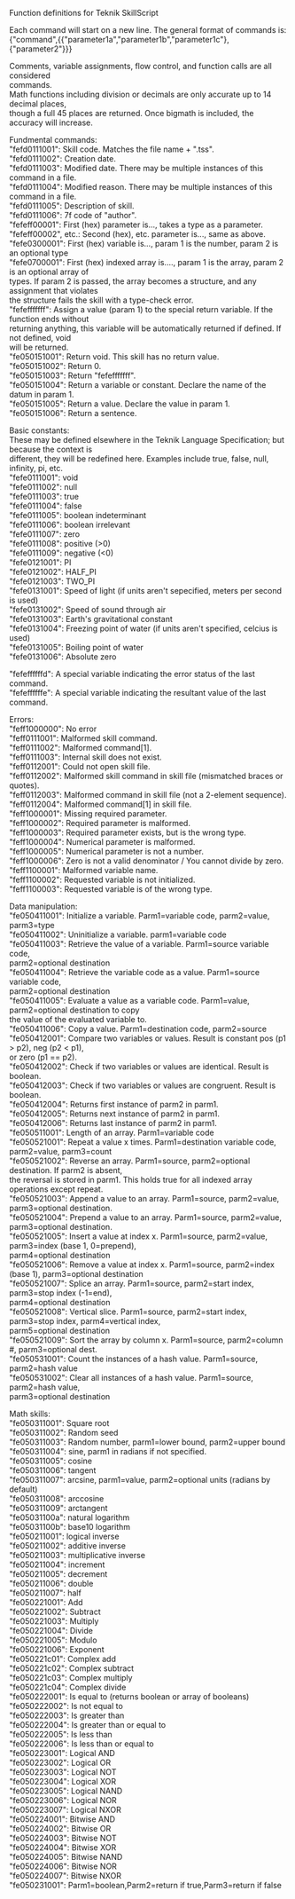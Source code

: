 Function definitions for Teknik SkillScript  
  
Each command will start on a new line. The general format of commands is:  
{"command",{{"parameter1a","parameter1b","parameter1c"},{"parameter2"}}}  
  
Comments, variable assignments, flow control, and function calls are all considered  
commands.  
Math functions including division or decimals are only accurate up to 14 decimal places,  
though a full 45 places are returned. Once bigmath is included, the accuracy will increase.  
  
Fundmental commands:  
"fefd0111001": Skill code. Matches the file name + ".tss".  
"fefd0111002": Creation date.  
"fefd0111003": Modified date. There may be multiple instances of this command in a file.  
"fefd0111004": Modified reason. There may be multiple instances of this command in a file.  
"fefd0111005": Description of skill.  
"fefd0111006": 7f code of "author".  
"fefeff00001": First (hex) parameter is..., takes a type as a parameter.  
"fefeff00002", etc.: Second (hex), etc. parameter is..., same as above.  
"fefe0300001": First (hex) variable is..., param 1 is the number, param 2 is an optional type  
"fefe0700001": First (hex) indexed array is...., param 1 is the array, param 2 is an optional array of  
types. If param 2 is passed, the array becomes a structure, and any assignment that violates  
the structure fails the skill with a type-check error.  
"fefefffffff": Assign a value (param 1) to the special return variable. If the function ends without  
returning anything, this variable will be automatically returned if defined. If not defined, void  
will be returned.  
"fe050151001": Return void. This skill has no return value.  
"fe050151002": Return 0.  
"fe050151003": Return "fefefffffff".  
"fe050151004": Return a variable or constant. Declare the name of the datum in param 1.  
"fe050151005": Return a value. Declare the value in param 1.  
"fe050151006": Return a sentence.  
  
Basic constants:  
These may be defined elsewhere in the Teknik Language Specification; but because the context is  
different, they will be redefined here. Examples include true, false, null, infinity, pi, etc.  
"fefe0111001": void  
"fefe0111002": null  
"fefe0111003": true  
"fefe0111004": false  
"fefe0111005": boolean indeterminant  
"fefe0111006": boolean irrelevant  
"fefe0111007": zero  
"fefe0111008": positive (>0)  
"fefe0111009": negative (<0)  
"fefe0121001": PI  
"fefe0121002": HALF_PI  
"fefe0121003": TWO_PI  
"fefe0131001": Speed of light (if units aren't sepecified, meters per second is used)  
"fefe0131002": Speed of sound through air  
"fefe0131003": Earth's gravitational constant  
"fefe0131004": Freezing point of water (if units aren't specified, celcius is used)  
"fefe0131005": Boiling point of water  
"fefe0131006": Absolute zero  
  
"fefeffffffd": A special variable indicating the error status of the last command.  
"fefeffffffe": A special variable indicating the resultant value of the last command.  
  
Errors:  
"feff1000000": No error  
"feff0111001": Malformed skill command.  
"feff0111002": Malformed command[1].  
"feff0111003": Internal skill does not exist.  
"feff0112001": Could not open skill file.  
"feff0112002": Malformed skill command in skill file (mismatched braces or quotes).  
"feff0112003": Malformed command in skill file (not a 2-element sequence).  
"feff0112004": Malformed command[1] in skill file.  
"feff1000001": Missing required parameter.  
"feff1000002": Required parameter is malformed.  
"feff1000003": Required parameter exists, but is the wrong type.  
"feff1000004": Numerical parameter is malformed.  
"feff1000005": Numerical parameter is not a number.  
"feff1000006": Zero is not a valid denominator / You cannot divide by zero.  
"feff1100001": Malformed variable name.  
"feff1100002": Requested variable is not initialized.  
"feff1100003": Requested variable is of the wrong type.  
  
Data manipulation:  
"fe050411001": Initialize a variable. Parm1=variable code, parm2=value, parm3=type  
"fe050411002": Uninitialize a variable. parm1=variable code  
"fe050411003": Retrieve the value of a variable. Parm1=source variable code,  
parm2=optional destination  
"fe050411004": Retrieve the variable code as a value. Parm1=source variable code,  
parm2=optional destination  
"fe050411005": Evaluate a value as a variable code. Parm1=value, parm2=optional destination to copy  
the value of the evaluated variable to.  
"fe050411006": Copy a value. Parm1=destination code, parm2=source  
"fe050412001": Compare two variables or values. Result is constant pos (p1 > p2), neg (p2 < p1),  
or zero (p1 == p2).  
"fe050412002": Check if two variables or values are identical. Result is boolean.  
"fe050412003": Check if two variables or values are congruent. Result is boolean.  
"fe050412004": Returns first instance of parm2 in parm1.  
"fe050412005": Returns next instance of parm2 in parm1.  
"fe050412006": Returns last instance of parm2 in parm1.  
"fe050511001": Length of an array. Parm1=variable code  
"fe050521001": Repeat a value x times. Parm1=destination variable code, parm2=value, parm3=count  
"fe050521002": Reverse an array. Parm1=source, parm2=optional destination. If parm2 is absent,  
the reversal is stored in parm1. This holds true for all indexed array operations except repeat.  
"fe050521003": Append a value to an array. Parm1=source, parm2=value, parm3=optional destination.  
"fe050521004": Prepend a value to an array. Parm1=source, parm2=value, parm3=optional destination.  
"fe050521005": Insert a value at index x. Parm1=source, parm2=value, parm3=index (base 1, 0=prepend),  
parm4=optional destination  
"fe050521006": Remove a value at index x. Parm1=source, parm2=index (base 1), parm3=optional destination  
"fe050521007": Splice an array. Parm1=source, parm2=start index, parm3=stop index (-1=end),  
parm4=optional destination  
"fe050521008": Vertical slice. Parm1=source, parm2=start index, parm3=stop index, parm4=vertical index,  
parm5=optional destination  
"fe050521009": Sort the array by column x. Parm1=source, parm2=column #, parm3=optional dest.  
"fe050531001": Count the instances of a hash value. Parm1=source, parm2=hash value  
"fe050531002": Clear all instances of a hash value. Parm1=source, parm2=hash value,  
parm3=optional destination  
  
Math skills:  
"fe050311001": Square root  
"fe050311002": Random seed  
"fe050311003": Random number, parm1=lower bound, parm2=upper bound  
"fe050311004": sine, parm1 in radians if not specified.  
"fe050311005": cosine  
"fe050311006": tangent  
"fe050311007": arcsine, parm1=value, parm2=optional units (radians by default)  
"fe050311008": arccosine  
"fe050311009": arctangent  
"fe05031100a": natural logarithm  
"fe05031100b": base10 logarithm  
"fe050211001": logical inverse  
"fe050211002": additive inverse  
"fe050211003": multiplicative inverse  
"fe050211004": increment  
"fe050211005": decrement  
"fe050211006": double  
"fe050211007": half  
"fe050221001": Add  
"fe050221002": Subtract  
"fe050221003": Multiply  
"fe050221004": Divide  
"fe050221005": Modulo  
"fe050221006": Exponent  
"fe050221c01": Complex add  
"fe050221c02": Complex subtract  
"fe050221c03": Complex multiply  
"fe050221c04": Complex divide  
"fe050222001": Is equal to (returns boolean or array of booleans)  
"fe050222002": Is not equal to  
"fe050222003": Is greater than  
"fe050222004": Is greater than or equal to  
"fe050222005": Is less than  
"fe050222006": Is less than or equal to  
"fe050223001": Logical AND  
"fe050223002": Logical OR  
"fe050223003": Logical NOT  
"fe050223004": Logical XOR  
"fe050223005": Logical NAND  
"fe050223006": Logical NOR  
"fe050223007": Logical NXOR  
"fe050224001": Bitwise AND  
"fe050224002": Bitwise OR  
"fe050224003": Bitwise NOT  
"fe050224004": Bitwise XOR  
"fe050224005": Bitwise NAND  
"fe050224006": Bitwise NOR  
"fe050224007": Bitwise NXOR  
"fe050231001": Parm1=boolean,Parm2=return if true,Parm3=return if false  
